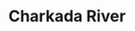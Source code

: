 ---
title: "Charkada River"
title_bn: "ছারকাদা নদী"
description: "This river comes between Nimgachi and Berer Bari of Bogra Sadar that flows up to Sherpur through Seildhukri, Beelchapri, Kantanagar and Elenga."
---